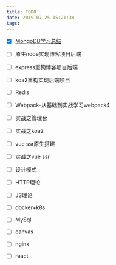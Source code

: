 ```yaml
---
title: TODO
date: 2019-07-25 15:21:38
tags:
---
```


* [x] [MongoDB学习总结](http://blog.amyas.cn/2019/07/24/MongoDB%E5%AD%A6%E4%B9%A0%E6%80%BB%E7%BB%93/)
* [ ] 原生node实现博客项目后端
* [ ] express重构博客项目后端
* [ ] koa2重构实现后端项目
* [ ] Redis
* [ ] Webpack-从基础到实战学习webpack4
* [ ] 实战之管理台
* [ ] 实战之koa2
* [ ] vue ssr原生搭建
* [ ] 实战之vue ssr
* [ ] 设计模式
* [ ] HTTP理论
* [ ] JS理论
* [ ] docker+k8s
* [ ] MySql
* [ ] canvas
* [ ] nginx
* [ ] react




